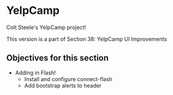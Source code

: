# YelpCamp
Colt Steele's YelpCamp project!

This version is a part of Section 38: YelpCamp UI Improvements

## Objectives for this section
- Adding in Flash!
    - Install and configure connect-flash
    - Add bootstrap alerts to header